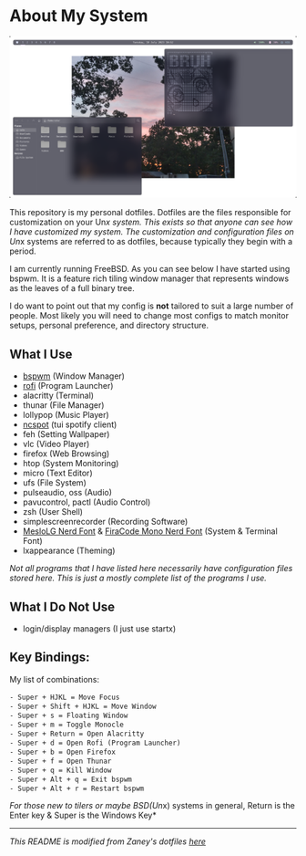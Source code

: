 # About My System
![My BSPWM Desktop](screen.png)

This repository is my personal dotfiles. Dotfiles are the files responsible for customization on your Un*x system. This exists so that anyone can see how I have customized my system. The customization and configuration files on Un*x systems are referred to as dotfiles, because typically they begin with a period.

I am currently running FreeBSD. As you can see below I have started using bspwm. It is a feature rich tiling window manager that represents windows as the leaves of a full binary tree.

I do want to point out that my config is **not** tailored to suit a large number of people. Most likely you will need to change most configs to match monitor setups, personal preference, and directory structure.

## What I Use
- [bspwm](https://github.com/baskerville/bspwm/) (Window Manager)
- [rofi](https://github.com/davatorium/rofi) (Program Launcher)
- alacritty (Terminal)
- thunar (File Manager)
- lollypop (Music Player)
- [ncspot](https://github.com/hrkfdn/ncspot) (tui spotify client)
- feh (Setting Wallpaper)
- vlc (Video Player)
- firefox (Web Browsing)
- htop (System Monitoring)
- micro (Text Editor)
- ufs (File System)
- pulseaudio, oss (Audio)
- pavucontrol, pactl (Audio Control)
- zsh (User Shell)
- simplescreenrecorder (Recording Software)
- [MesloLG Nerd Font](https://github.com/ryanoasis/nerd-fonts/releases/download/v3.0.2/Meslo.zip) & [FiraCode Mono Nerd Font](https://github.com/ryanoasis/nerd-fonts/releases/download/v3.0.2/FiraCode.zip) (System & Terminal Font)
- lxappearance (Theming)

*Not all programs that I have listed here necessarily have configuration files stored here. This is just a mostly complete list of the programs I use.*

## What I Do Not Use
- login/display managers (I just use startx)
  
## Key Bindings:

My list of combinations:

    - Super + HJKL = Move Focus
    - Super + Shift + HJKL = Move Window
    - Super + s = Floating Window
    - Super + m = Toggle Monocle
    - Super + Return = Open Alacritty
    - Super + d = Open Rofi (Program Launcher)
    - Super + b = Open Firefox
    - Super + f = Open Thunar
    - Super + q = Kill Window
    - Super + Alt + q = Exit bspwm
    - Super + Alt + r = Restart bspwm

*For those new to tilers or maybe BSD(Un*x) systems in general, Return is the Enter key & Super is the Windows Key*

---

*This README is modified from Zaney's dotfiles [here](https://gitlab.com/Zaney/dotfiles/)*
